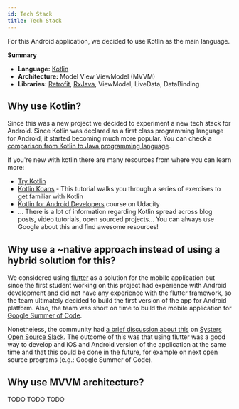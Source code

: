 ```yaml
---
id: Tech Stack
title: Tech Stack
---
```

For this Android application, we decided to use Kotlin as the main language.

**Summary**

- **Language:** [Kotlin](https://kotlinlang.org/)
- **Architecture:** Model View ViewModel (MVVM)
- **Libraries:** [Retrofit](http://square.github.io/retrofit/), [RxJava](https://github.com/ReactiveX/RxJava), ViewModel, LiveData, DataBinding


## Why use Kotlin?

Since this was a new project we decided to experiment a new tech stack for Android. Since Kotlin was declared as a first class programming language for Android, it started becoming much more popular. You can check a [comparison from Kotlin to Java programming language](https://kotlinlang.org/docs/reference/comparison-to-java.html).

If you're new with kotlin there are many resources from where you can learn more:
- [Try Kotlin](https://try.kotlinlang.org/)
- [Kotlin Koans](https://kotlinlang.org/docs/tutorials/koans.html) - This tutorial walks you through a series of exercises to get familiar with Kotlin
- [Kotlin for Android Developers](https://eu.udacity.com/course/kotlin-for-android-developers--ud888) course on Udacity
- ... There is a lot of information regarding Kotlin spread across blog posts, video tutorials, open sourced projects... You can always use Google about this and find awesome resources!

## Why use a ~native approach instead of using a hybrid solution for this?

We considered using [flutter](https://flutter.io/) as a solution for the mobile application but since the first student working on this project had experience with Android development and did not have any experience with the flutter framework, so the team ultimately decided to build the first version of the app for Android platform. Also, the team was short on time to build the mobile application for [Google Summer of Code](https://summerofcode.withgoogle.com).

Nonetheless, the community had [a brief discussion about this](https://systers-opensource.slack.com/archives/CAE8QK41L/p1531508427000351) on [Systers Open Source Slack](http://systers.io/slack-systers-opensource/). The outcome of this was that using flutter was a good way to develop and iOS and Android version of the application at the same time and that this could be done in the future, for example on next open source programs (e.g.: Google Summer of Code).

## Why use MVVM architecture?

TODO TODO TODO

